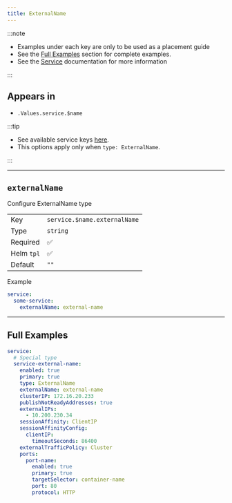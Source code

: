 ```yaml
---
title: ExternalName
---
```


:::note

- Examples under each key are only to be used as a placement guide
- See the [Full Examples](/common/service/externalname#full-examples) section for complete examples.
- See the [Service](/common/service) documentation for more information

:::

## Appears in

- `.Values.service.$name`

:::tip

- See available service keys [here](/common/service).
- This options apply only when `type: ExternalName`.

:::

---

## `externalName`

Configure ExternalName type

|            |                              |
| ---------- | ---------------------------- |
| Key        | `service.$name.externalName` |
| Type       | `string`                     |
| Required   | ✅                           |
| Helm `tpl` | ✅                           |
| Default    | `""`                         |

Example

```yaml
service:
  some-service:
    externalName: external-name
```

---

## Full Examples

```yaml
service:
  # Special type
  service-external-name:
    enabled: true
    primary: true
    type: ExternalName
    externalName: external-name
    clusterIP: 172.16.20.233
    publishNotReadyAddresses: true
    externalIPs:
      - 10.200.230.34
    sessionAffinity: ClientIP
    sessionAffinityConfig:
      clientIP:
        timeoutSeconds: 86400
    externalTrafficPolicy: Cluster
    ports:
      port-name:
        enabled: true
        primary: true
        targetSelector: container-name
        port: 80
        protocol: HTTP
```
